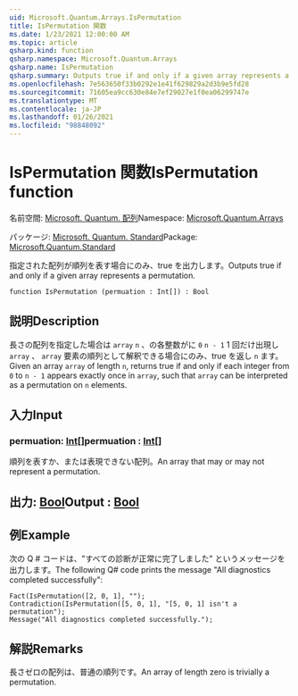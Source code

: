 ```yaml
---
uid: Microsoft.Quantum.Arrays.IsPermutation
title: IsPermutation 関数
ms.date: 1/23/2021 12:00:00 AM
ms.topic: article
qsharp.kind: function
qsharp.namespace: Microsoft.Quantum.Arrays
qsharp.name: IsPermutation
qsharp.summary: Outputs true if and only if a given array represents a permutation.
ms.openlocfilehash: 7e563650f33b0292e1e41f629829a2d3b9e5fd28
ms.sourcegitcommit: 71605ea9cc630e84e7ef29027e1f0ea06299747e
ms.translationtype: MT
ms.contentlocale: ja-JP
ms.lasthandoff: 01/26/2021
ms.locfileid: "98848092"
---
```

# <a name="ispermutation-function"></a><span data-ttu-id="16cc5-102">IsPermutation 関数</span><span class="sxs-lookup"><span data-stu-id="16cc5-102">IsPermutation function</span></span>

<span data-ttu-id="16cc5-103">名前空間: [Microsoft. Quantum. 配列](xref:Microsoft.Quantum.Arrays)</span><span class="sxs-lookup"><span data-stu-id="16cc5-103">Namespace: [Microsoft.Quantum.Arrays](xref:Microsoft.Quantum.Arrays)</span></span>

<span data-ttu-id="16cc5-104">パッケージ: [Microsoft. Quantum. Standard](https://nuget.org/packages/Microsoft.Quantum.Standard)</span><span class="sxs-lookup"><span data-stu-id="16cc5-104">Package: [Microsoft.Quantum.Standard](https://nuget.org/packages/Microsoft.Quantum.Standard)</span></span>


<span data-ttu-id="16cc5-105">指定された配列が順列を表す場合にのみ、true を出力します。</span><span class="sxs-lookup"><span data-stu-id="16cc5-105">Outputs true if and only if a given array represents a permutation.</span></span>

```qsharp
function IsPermutation (permuation : Int[]) : Bool
```


## <a name="description"></a><span data-ttu-id="16cc5-106">説明</span><span class="sxs-lookup"><span data-stu-id="16cc5-106">Description</span></span>

<span data-ttu-id="16cc5-107">長さの配列を指定した場合は `array` `n` 、の各整数がに `0` `n - 1` 1 回だけ出現し `array` 、 `array` 要素の順列として解釈できる場合にのみ、true を返し `n` ます。</span><span class="sxs-lookup"><span data-stu-id="16cc5-107">Given an array `array` of length `n`, returns true if and only if each integer from `0` to `n - 1` appears exactly once in `array`, such that `array` can be interpreted as a permutation on `n` elements.</span></span>

## <a name="input"></a><span data-ttu-id="16cc5-108">入力</span><span class="sxs-lookup"><span data-stu-id="16cc5-108">Input</span></span>

### <a name="permuation--int"></a><span data-ttu-id="16cc5-109">permuation: [Int](xref:microsoft.quantum.lang-ref.int)[]</span><span class="sxs-lookup"><span data-stu-id="16cc5-109">permuation : [Int](xref:microsoft.quantum.lang-ref.int)[]</span></span>

<span data-ttu-id="16cc5-110">順列を表すか、または表現できない配列。</span><span class="sxs-lookup"><span data-stu-id="16cc5-110">An array that may or may not represent a permutation.</span></span>



## <a name="output--bool"></a><span data-ttu-id="16cc5-111">出力: [Bool](xref:microsoft.quantum.lang-ref.bool)</span><span class="sxs-lookup"><span data-stu-id="16cc5-111">Output : [Bool](xref:microsoft.quantum.lang-ref.bool)</span></span>



## <a name="example"></a><span data-ttu-id="16cc5-112">例</span><span class="sxs-lookup"><span data-stu-id="16cc5-112">Example</span></span>

<span data-ttu-id="16cc5-113">次の Q # コードは、"すべての診断が正常に完了しました" というメッセージを出力します。</span><span class="sxs-lookup"><span data-stu-id="16cc5-113">The following Q# code prints the message "All diagnostics completed successfully":</span></span>

```qsharp
Fact(IsPermutation([2, 0, 1], "");
Contradiction(IsPermutation([5, 0, 1], "[5, 0, 1] isn't a permutation");
Message("All diagnostics completed successfully.");
```

## <a name="remarks"></a><span data-ttu-id="16cc5-114">解説</span><span class="sxs-lookup"><span data-stu-id="16cc5-114">Remarks</span></span>

<span data-ttu-id="16cc5-115">長さゼロの配列は、普通の順列です。</span><span class="sxs-lookup"><span data-stu-id="16cc5-115">An array of length zero is trivially a permutation.</span></span>